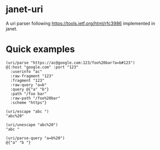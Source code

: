 # janet-uri

A uri parser following https://tools.ietf.org/html/rfc3986 implemented in janet.


# Quick examples

```
(uri/parse "https://ac@google.com:123/foo%20bar?a=b#123")
@{:host "google.com" :port "123"
  :userinfo "ac"
  :raw-fragment "123"
  :fragment "123"
  :raw-query "a=b"
  :query @{"a" "b"}
  :path "/foo bar"
  :raw-path "/foo%20bar"
  :scheme "https"}

(uri/escape "abc ")
"abc%20"

(uri/unescape "abc%20")
"abc "

(uri/parse-query "a=b%20")
@{"a" "b "}
```
